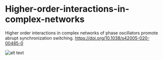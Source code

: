 # Higher-order-interactions-in-complex-networks
Higher order interactions in complex networks of phase oscillators promote abrupt synchronization switching. 
https://doi.org/10.1038/s42005-020-00485-0

![alt text](http://url/to/https://github.com/laya-laya/Higher-order-interactions-in-complex-networks/blob/main/Screen%20Shot%202021-09-23%20at%204.18.27%20PM.png.png)
